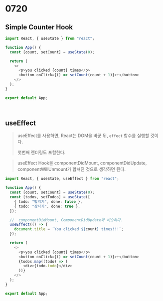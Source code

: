 # 0720

## Simple Counter Hook 

```typescript
import React, { useState } from "react";

function App() {
  const [count, setCount] = useState(0);

  return (
    <>
      <p>you clicked {count} times</p>
      <button onClick={() => setCount(count + 1)}>+</button>
    </>
  );
}

export default App;

```

<br>

## useEffect

> useEffect를 사용하면, React는 DOM을 바꾼 뒤, `effect` 함수를 실행할 것이다.
>
> 첫번째 렌더링도 포함한다.

> useEffect Hook을 componentDidMount, componentDidUpdate, componentWillUnmount가 합쳐진 것으로 생각하면 된다.



```typescript
import React, { useState, useEffect } from "react";

function App() {
  const [count, setCount] = useState(0);
  const [todos, setTodos] = useState([
    { todo: "밥먹기", done: false },
    { todo: "잠자기", done: true },
  ]);

  //  componentDidMount, ComponentDidUpdate와 비슷하다.
  useEffect(() => {
    document.title = `You clicked ${count} times!!!`;
  });

  return (
    <>
      <p>you clicked {count} times</p>
      <button onClick={() => setCount(count + 1)}>+</button>
      {todos.map((todo) => (
        <div>{todo.todo}</div>
      ))}
    </>
  );
}

export default App;
```

